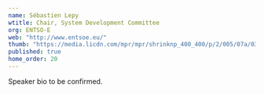 ```yaml
---
name: Sébastien Lepy
wtitle: Chair, System Development Committee
org: ENTSO-E
web: "http://www.entsoe.eu/"
thumb: "https://media.licdn.com/mpr/mpr/shrinknp_400_400/p/2/005/07a/035/1091ad5.jpg"
published: true
home_order: 20
---
```

Speaker bio to be confirmed.
